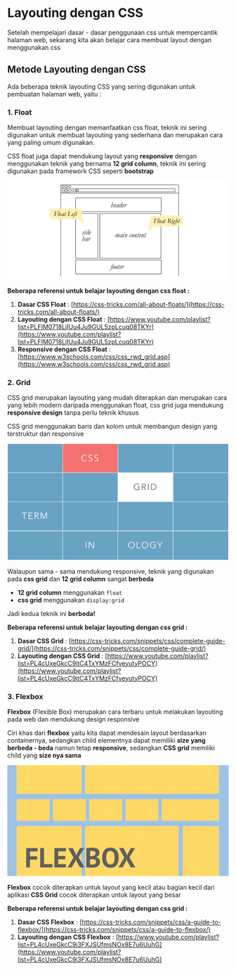 # Layouting dengan CSS

Setelah mempelajari dasar - dasar penggunaan css untuk mempercantik halaman web, sekarang kita akan belajar cara membuat layout dengan menggunakan css



## Metode Layouting dengan CSS

Ada beberapa teknik layouting CSS yang sering digunakan untuk pembuatan halaman web, yaitu :



### 1. Float

Membuat layouting dengan memanfaatkan css float, teknik ini sering digunakan untuk membuat layouting yang sederhana dan merupakan cara yang paling umum digunakan. 

CSS float juga dapat mendukung layout yang **responsive** dengan menggunakan teknik yang bernama **12 grid column**, teknik ini sering digunakan pada framework CSS seperti **bootstrap**

![float-layout](float-layout.png)

**Beberapa referensi untuk belajar layouting dengan css float :** 

1. **Dasar CSS Float** : [https://css-tricks.com/all-about-floats/](https://css-tricks.com/all-about-floats/)
2. **Layouting dengan CSS Float** : [https://www.youtube.com/playlist?list=PLFIM0718LjIUu4Ju9GUL5zpLcuq08TKYr](https://www.youtube.com/playlist?list=PLFIM0718LjIUu4Ju9GUL5zpLcuq08TKYr)
3. **Responsive dengan CSS Float** : [https://www.w3schools.com/css/css_rwd_grid.asp](https://www.w3schools.com/css/css_rwd_grid.asp)



### 2. Grid

CSS grid merupakan layouting yang mudah diterapkan dan merupakan cara yang lebih modern daripada menggunakan float, css grid juga mendukung **responsive design** tanpa perlu teknik khusus

CSS grid menggunakan baris dan kolom untuk membangun design yang terstruktur dan responsive

![grid-layout](grid-layout.png)

Walaupun sama - sama mendukung responsive, teknik yang digunakan pada **css grid** dan **12 grid column** sangat **berbeda**

- **12 grid column** menggunakan `float`
- **css grid** menggunakan `display:grid`

Jadi kedua teknik ini **berbeda!**



**Beberapa referensi untuk belajar layouting dengan css grid :** 

1. **Dasar CSS Grid** : [https://css-tricks.com/snippets/css/complete-guide-grid/](https://css-tricks.com/snippets/css/complete-guide-grid/)
2. **Layouting dengan CSS Grid** : [https://www.youtube.com/playlist?list=PL4cUxeGkcC9itC4TxYMzFCfveyutyPOCY](https://www.youtube.com/playlist?list=PL4cUxeGkcC9itC4TxYMzFCfveyutyPOCY)



### 3. Flexbox

**Flexbox** (Flexible Box) merupakan cara terbaru untuk melakukan layouting pada web dan mendukung design responsive

Ciri khas dari **flexbox** yaitu kita dapat mendesain layout berdasarkan containernya, sedangkan child elementnya dapat memiliki **size yang berbeda - beda** namun tetap **responsive**, sedangkan **CSS grid** memiliki child yang **size nya sama**



![flexbox-layout](flexbox-layout.png)

**Flexbox** cocok diterapkan untuk layout yang kecil atau bagian kecil dari aplikasi
**CSS Grid** cocok diterapkan untuk layout yang besar



**Beberapa referensi untuk belajar layouting dengan css grid :** 

1. **Dasar CSS Flexbox** : [https://css-tricks.com/snippets/css/a-guide-to-flexbox/](https://css-tricks.com/snippets/css/a-guide-to-flexbox/)
2. **Layouting dengan CSS Flexbox** : [https://www.youtube.com/playlist?list=PL4cUxeGkcC9i3FXJSUfmsNOx8E7u6UuhG](https://www.youtube.com/playlist?list=PL4cUxeGkcC9i3FXJSUfmsNOx8E7u6UuhG)